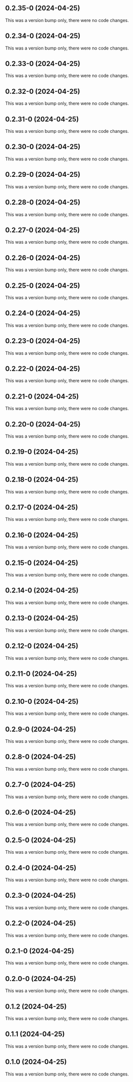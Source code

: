 ## 0.2.35-0 (2024-04-25)

This was a version bump only, there were no code changes.

## 0.2.34-0 (2024-04-25)

This was a version bump only, there were no code changes.

## 0.2.33-0 (2024-04-25)

This was a version bump only, there were no code changes.

## 0.2.32-0 (2024-04-25)

This was a version bump only, there were no code changes.

## 0.2.31-0 (2024-04-25)

This was a version bump only, there were no code changes.

## 0.2.30-0 (2024-04-25)

This was a version bump only, there were no code changes.

## 0.2.29-0 (2024-04-25)

This was a version bump only, there were no code changes.

## 0.2.28-0 (2024-04-25)

This was a version bump only, there were no code changes.

## 0.2.27-0 (2024-04-25)

This was a version bump only, there were no code changes.

## 0.2.26-0 (2024-04-25)

This was a version bump only, there were no code changes.

## 0.2.25-0 (2024-04-25)

This was a version bump only, there were no code changes.

## 0.2.24-0 (2024-04-25)

This was a version bump only, there were no code changes.

## 0.2.23-0 (2024-04-25)

This was a version bump only, there were no code changes.

## 0.2.22-0 (2024-04-25)

This was a version bump only, there were no code changes.

## 0.2.21-0 (2024-04-25)

This was a version bump only, there were no code changes.

## 0.2.20-0 (2024-04-25)

This was a version bump only, there were no code changes.

## 0.2.19-0 (2024-04-25)

This was a version bump only, there were no code changes.

## 0.2.18-0 (2024-04-25)

This was a version bump only, there were no code changes.

## 0.2.17-0 (2024-04-25)

This was a version bump only, there were no code changes.

## 0.2.16-0 (2024-04-25)

This was a version bump only, there were no code changes.

## 0.2.15-0 (2024-04-25)

This was a version bump only, there were no code changes.

## 0.2.14-0 (2024-04-25)

This was a version bump only, there were no code changes.

## 0.2.13-0 (2024-04-25)

This was a version bump only, there were no code changes.

## 0.2.12-0 (2024-04-25)

This was a version bump only, there were no code changes.

## 0.2.11-0 (2024-04-25)

This was a version bump only, there were no code changes.

## 0.2.10-0 (2024-04-25)

This was a version bump only, there were no code changes.

## 0.2.9-0 (2024-04-25)

This was a version bump only, there were no code changes.

## 0.2.8-0 (2024-04-25)

This was a version bump only, there were no code changes.

## 0.2.7-0 (2024-04-25)

This was a version bump only, there were no code changes.

## 0.2.6-0 (2024-04-25)

This was a version bump only, there were no code changes.

## 0.2.5-0 (2024-04-25)

This was a version bump only, there were no code changes.

## 0.2.4-0 (2024-04-25)

This was a version bump only, there were no code changes.

## 0.2.3-0 (2024-04-25)

This was a version bump only, there were no code changes.

## 0.2.2-0 (2024-04-25)

This was a version bump only, there were no code changes.

## 0.2.1-0 (2024-04-25)

This was a version bump only, there were no code changes.

## 0.2.0-0 (2024-04-25)

This was a version bump only, there were no code changes.

## 0.1.2 (2024-04-25)

This was a version bump only, there were no code changes.

## 0.1.1 (2024-04-25)

This was a version bump only, there were no code changes.

## 0.1.0 (2024-04-25)

This was a version bump only, there were no code changes.

